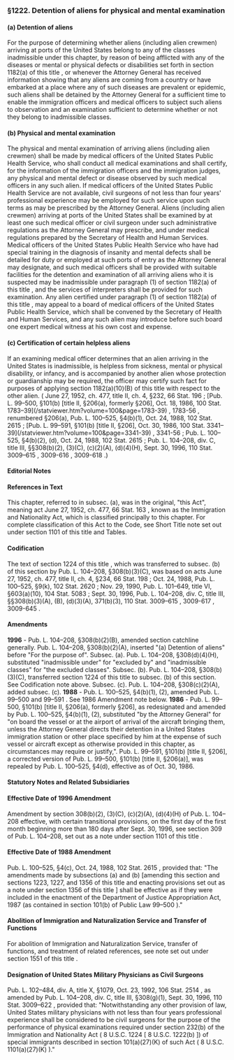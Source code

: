 <!--
url: https://uscode.house.gov/view.xhtml?req=granuleid:USC-prelim-title8-section1222&num=0&edition=prelim
date_accessed: 2024-07-28 23:45:24
-->
### §1222\. Detention of aliens for physical and mental examination
#### (a) Detention of aliens
 For the purpose of determining whether aliens (including alien crewmen) arriving at ports of the United States belong to any of the classes inadmissible under this chapter, by reason of being afflicted with any of the diseases or mental or physical defects or disabilities set forth in
 section 1182(a) of this title
 , or whenever the Attorney General has received information showing that any aliens are coming from a country or have embarked at a place where any of such diseases are prevalent or epidemic, such aliens shall be detained by the Attorney General for a sufficient time to enable the immigration officers and medical officers to subject such aliens to observation and an examination sufficient to determine whether or not they belong to inadmissible classes.
#### (b) Physical and mental examination
 The physical and mental examination of arriving aliens (including alien crewmen) shall be made by medical officers of the United States Public Health Service, who shall conduct all medical examinations and shall certify, for the information of the immigration officers and the immigration judges, any physical and mental defect or disease observed by such medical officers in any such alien. If medical officers of the United States Public Health Service are not available, civil surgeons of not less than four years' professional experience may be employed for such service upon such terms as may be prescribed by the Attorney General. Aliens (including alien crewmen) arriving at ports of the United States shall be examined by at least one such medical officer or civil surgeon under such administrative regulations as the Attorney General may prescribe, and under medical regulations prepared by the Secretary of Health and Human Services. Medical officers of the United States Public Health Service who have had special training in the diagnosis of insanity and mental defects shall be detailed for duty or employed at such ports of entry as the Attorney General may designate, and such medical officers shall be provided with suitable facilities for the detention and examination of all arriving aliens who it is suspected may be inadmissible under paragraph (1\) of
 section 1182(a) of this title
 , and the services of interpreters shall be provided for such examination. Any alien certified under paragraph (1\) of
 section 1182(a) of this title
 , may appeal to a board of medical officers of the United States Public Health Service, which shall be convened by the Secretary of Health and Human Services, and any such alien may introduce before such board one expert medical witness at his own cost and expense.
#### (c) Certification of certain helpless aliens
 If an examining medical officer determines that an alien arriving in the United States is inadmissible, is helpless from sickness, mental or physical disability, or infancy, and is accompanied by another alien whose protection or guardianship may be required, the officer may certify such fact for purposes of applying
 section 1182(a)(10\)(B) of this title
 with respect to the other alien.
 (
 June 27, 1952, ch. 477, title II, ch. 4, §232,
 66 Stat. 196
 ;
 [Pub. L. 99–500,
 §101(b) \[title II, §206(a), formerly §206], Oct. 18, 1986,
 100 Stat. 1783–39](/statviewer.htm?volume=100&page=1783-39)
 ,
 1783\-56 
 , renumbered §206(a),
 Pub. L. 100–525,
 §4(b)(1\), Oct. 24, 1988,
 102 Stat. 2615
 ;
 [Pub. L. 99–591,
 §101(b) \[title II, §206], Oct. 30, 1986,
 100 Stat. 3341–39](/statviewer.htm?volume=100&page=3341-39)
 ,
 3341\-56 
 ;
 Pub. L. 100–525,
 §4(b)(2\), (d), Oct. 24, 1988,
 102 Stat. 2615
 ;
 Pub. L. 104–208,
 div. C, title III, §§308(b)(2\), (3\)(C), (c)(2\)(A), (d)(4\)(H), Sept. 30, 1996,
 110 Stat. 3009–615
 ,
 3009\-616 
 ,
 3009\-618 
 .)
#### **Editorial Notes**
#### References in Text
 This chapter, referred to in subsec. (a), was in the original, "this Act", meaning act
 June 27, 1952, ch. 477,
 66 Stat. 163
 , known as the Immigration and Nationality Act, which is classified principally to this chapter. For complete classification of this Act to the Code, see Short Title note set out under
 section 1101 of this title
 and Tables.
#### Codification
 The text of
 section 1224 of this title
 , which was transferred to subsec. (b) of this section by
 Pub. L. 104–208,
 §308(b)(3\)(C), was based on acts
 June 27, 1952, ch. 477, title II, ch. 4, §234,
 66 Stat. 198
 ; Oct. 24, 1988,
 Pub. L. 100–525,
 §9(k),
 102 Stat. 2620
 ; Nov. 29, 1990,
 Pub. L. 101–649,
 title VI, §603(a)(10\),
 104 Stat. 5083
 ; Sept. 30, 1996,
 Pub. L. 104–208,
 div. C, title III, §§308(b)(3\)(A), (B), (d)(3\)(A), 371(b)(3\),
 110 Stat. 3009–615
 ,
 3009\-617 
 ,
 3009\-645 
 .
#### Amendments
**1996** 
 \-
 Pub. L. 104–208,
 §308(b)(2\)(B), amended section catchline generally.
 Pub. L. 104–208,
 §308(b)(2\)(A), inserted "(a) Detention of aliens" before "For the purpose of".
 Subsec. (a).
 Pub. L. 104–208,
 §308(d)(4\)(H), substituted "inadmissible under" for "excluded by" and "inadmissible classes" for "the excluded classes".
 Subsec. (b).
 Pub. L. 104–208,
 §308(b)(3\)(C), transferred
 section 1224 of this title
 to subsec. (b) of this section. See Codification note above.
 Subsec. (c).
 Pub. L. 104–208,
 §308(c)(2\)(A), added subsec. (c).
**1988** 
 \-
 Pub. L. 100–525,
 §4(b)(1\), (2\), amended Pub. L.
 99–500
 and
 99–591
 . See 1986 Amendment note below.
**1986** 
 \-
 Pub. L. 99–500,
 §101(b) \[title II, §206(a), formerly §206], as redesignated and amended by
 Pub. L. 100–525,
 §4(b)(1\), (2\), substituted "by the Attorney General" for "on board the vessel or at the airport of arrival of the aircraft bringing them, unless the Attorney General directs their detention in a United States immigration station or other place specified by him at the expense of such vessel or aircraft except as otherwise provided in this chapter, as circumstances may require or justify,".
 Pub. L. 99–591,
 §101(b) \[title II, §206], a corrected version of
 Pub. L. 99–500,
 §101(b) \[title II, §206(a)], was repealed by
 Pub. L. 100–525,
 §4(d), effective as of Oct. 30, 1986\.
#### **Statutory Notes and Related Subsidiaries**
#### Effective Date of 1996 Amendment
 Amendment by section 308(b)(2\), (3\)(C), (c)(2\)(A), (d)(4\)(H) of
 Pub. L. 104–208
 effective, with certain transitional provisions, on the first day of the first month beginning more than 180 days after Sept. 30, 1996, see section 309 of
 Pub. L. 104–208,
 set out as a note under
 section 1101 of this title
 .
#### Effective Date of 1988 Amendment
Pub. L. 100–525,
 §4(c), Oct. 24, 1988,
 102 Stat. 2615
 , provided that: "The amendments made by subsections (a) and (b) \[amending this section and
 sections 1223, 1227, and 1356 of this title
 and enacting provisions set out as a note under
 section 1356 of this title
 ] shall be effective as if they were included in the enactment of the Department of Justice Appropriation Act, 1987 (as contained in section 101(b) of
 Public Law 99–500
 )."
#### Abolition of Immigration and Naturalization Service and Transfer of Functions
 For abolition of Immigration and Naturalization Service, transfer of functions, and treatment of related references, see note set out under
 section 1551 of this title
 .
#### Designation of United States Military Physicians as Civil Surgeons
Pub. L. 102–484,
 div. A, title X, §1079, Oct. 23, 1992,
 106 Stat. 2514
 , as amended by
 Pub. L. 104–208,
 div. C, title III, §308(g)(1\), Sept. 30, 1996,
 110 Stat. 3009–622
 , provided that: "Notwithstanding any other provision of law, United States military physicians with not less than four years professional experience shall be considered to be civil surgeons for the purpose of the performance of physical examinations required under section 232(b) of the Immigration and Nationality Act (
 8 U.S.C. 1224
 \[
 8 U.S.C. 1222(b)
 ]) of special immigrants described in section 101(a)(27\)(K) of such Act (
 8 U.S.C. 1101(a)(27\)(K)
 )."
